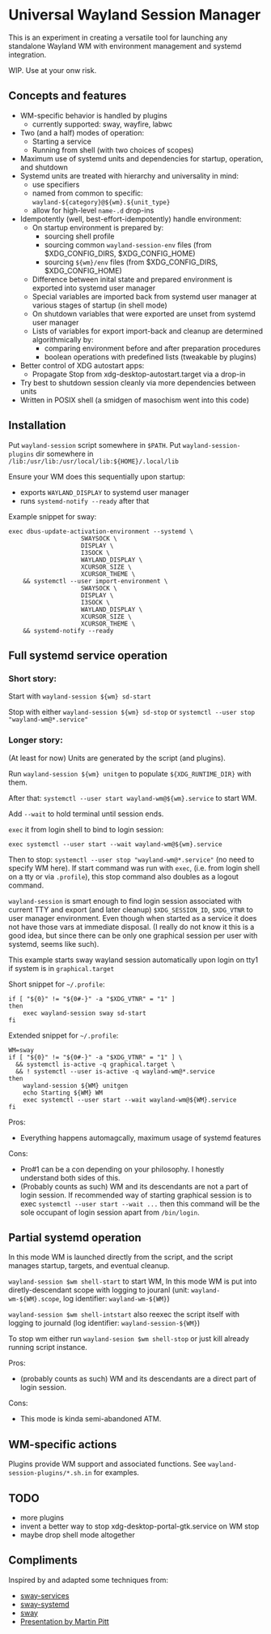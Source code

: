 # Universal Wayland Session Manager

This is an experiment in creating a versatile tool for launching
any standalone Wayland WM with environment management and systemd integration.

WIP. Use at your onw risk.

## Concepts and features

- WM-specific behavior is handled by plugins
    - currently supported: sway, wayfire, labwc
- Two (and a half) modes of operation:
    - Starting a service
    - Running from shell (with two choices of scopes)
- Maximum use of systemd units and dependencies for startup, operation, and shutdown
- Systemd units are treated with hierarchy and universality in mind:
    - use specifiers
    - named from common to specific: `wayland-${category}@${wm}.${unit_type}`
    - allow for high-level `name-.d` drop-ins
- Idempotently (well, best-effort-idempotently) handle environment:
    - On startup environment is prepared by:
        - sourcing shell profile
        - sourcing common `wayland-session-env` files (from $XDG_CONFIG_DIRS, $XDG_CONFIG_HOME)
        - sourcing `${wm}/env` files (from $XDG_CONFIG_DIRS, $XDG_CONFIG_HOME)
    - Difference between inital state and prepared environment is exported into systemd user manager
    - Special variables are imported back from systemd user manager at various stages of startup (in shell mode)
    - On shutdown variables that were exported are unset from systemd user manager
    - Lists of variables for export import-back and cleanup are determined algorithmically by:
        - comparing environment before and after preparation procedures
        - boolean operations with predefined lists (tweakable by plugins)
- Better control of XDG autostart apps:
    - Propagate Stop from xdg-desktop-autostart.target via a drop-in
- Try best to shutdown session cleanly via more dependencies between units
- Written in POSIX shell (a smidgen of masochism went into this code)

## Installation

Put `wayland-session` script somewhere in `$PATH`.
Put `wayland-session-plugins` dir somewhere in `/lib:/usr/lib:/usr/local/lib:${HOME}/.local/lib`

Ensure your WM does this sequentially upon startup:

- exports `WAYLAND_DISPLAY` to systemd user manager
- runs `systemd-notify --ready` after that

Example snippet for sway:

    exec dbus-update-activation-environment --systemd \
    					SWAYSOCK \
    					DISPLAY \
    					I3SOCK \
    					WAYLAND_DISPLAY \
    					XCURSOR_SIZE \
    					XCURSOR_THEME \
    	&& systemctl --user import-environment \
    					SWAYSOCK \
    					DISPLAY \
    					I3SOCK \
    					WAYLAND_DISPLAY \
    					XCURSOR_SIZE \
    					XCURSOR_THEME \
    	&& systemd-notify --ready

## Full systemd service operation

### Short story:

Start with `wayland-session ${wm} sd-start`

Stop with either `wayland-session ${wm} sd-stop` or `systemctl --user stop "wayland-wm@*.service"`

### Longer story:

(At least for now) Units are generated by the script (and plugins).

Run `wayland-session ${wm} unitgen` to populate `${XDG_RUNTIME_DIR}` with them.

After that: `systemctl --user start wayland-wm@${wm}.service` to start WM.

Add `--wait` to hold terminal until session ends.

`exec` it from login shell to bind to login session:

`exec systemctl --user start --wait wayland-wm@${wm}.service`

Then to stop: `systemctl --user stop "wayland-wm@*.service"` (no need to specify WM here).
If start command was run with `exec`, (i.e. from login shell on a tty or via `.profile`),
this stop command also doubles as a logout command.

`wayland-session` is smart enough to find login session associated with current TTY
and export (and later cleanup) `$XDG_SESSION_ID`, `$XDG_VTNR` to user manager environment.
Even though when started as a service it does not have those vars at immediate disposal.
(I really do not know it this is a good idea, but since there can be only one graphical session
per user with systemd, seems like such).

This example starts sway wayland session automatically upon login on tty1 if system is in `graphical.target`

Short snippet for `~/.profile`:

    if [ "${0}" != "${0#-}" -a "$XDG_VTNR" = "1" ]
    then
        exec wayland-session sway sd-start
    fi

Extended snippet for `~/.profile`:

    WM=sway
    if [ "${0}" != "${0#-}" -a "$XDG_VTNR" = "1" ] \
      && systemctl is-active -q graphical.target \
      && ! systemctl --user is-active -q wayland-wm@*.service
    then
        wayland-session ${WM} unitgen
        echo Starting ${WM} WM
        exec systemctl --user start --wait wayland-wm@${WM}.service
    fi

Pros:

- Everything happens automagcally, maximum usage of systemd features

Cons:

- Pro#1 can be a con depending on your philosophy. I honestly understand both sides of this.
- (Probably counts as such) WM and its descendants are not a part of login session.
  If recommended way of starting graphical session is to exec `systemctl --user start --wait ...` then this command will be the sole occupant of login session apart from `/bin/login`.

## Partial systemd operation

In this mode WM is launched directly from the script, and the script manages
startup, targets, and eventual cleanup.

`wayland-session $wm shell-start` to start WM, In this mode WM is put into
diretly-descendant scope with logging to jouranl
(unit: `wayland-wm-${WM}.scope`, log identifier: `wayland-wm-${WM}`)

`wayland-session $wm shell-intstart` also reexec the script itself with
logging to journald (log identifier: `wayland-session-${WM}`)

To stop wm either run `wayland-sesion $wm shell-stop` or just kill already running script instance.

Pros:

- (probably counts as such) WM and its descendants are a direct part of login session.

Cons:

- This mode is kinda semi-abandoned ATM.

## WM-specific actions

Plugins provide WM support and associated functions. See `wayland-session-plugins/*.sh.in` for examples.

## TODO

- more plugins
- invent a better way to stop xdg-desktop-portal-gtk.service on WM stop
- maybe drop shell mode altogether

## Compliments

Inspired by and adapted some techniques from:

- [sway-services](https://github.com/xdbob/sway-services)
- [sway-systemd](https://github.com/alebastr/sway-systemd)
- [sway](https://github.com/swaywm/sway)
- [Presentation by Martin Pitt](https://people.debian.org/~mpitt/systemd.conf-2016-graphical-session.pdf)
